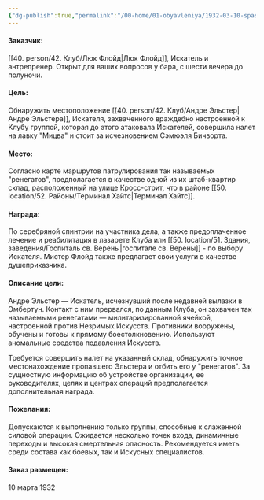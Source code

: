 ```yaml
---
{"dg-publish":true,"permalink":"/00-home/01-obyavleniya/1932-03-10-spasti-iskatel-ya/","tags":["сюжет/объявление"]}
---
```


#### Заказчик: 
[[40. person/42. Клуб/Люк Флойд\|Люк Флойд]], Искатель и антрепренер. Открыт для ваших вопросов у бара, с шести вечера до полуночи. 
#### Цель: 
Обнаружить местоположение [[40. person/42. Клуб/Андре Эльстер\|Андре Эльстера]], Искателя, захваченного враждебно настроенной к Клубу группой, которая до этого атаковала Искателей, совершила налет на лавку "Мицва" и стоит за исчезновением Сэмюэля Бичворта.
#### Место: 
Согласно карте маршрутов патрулирования так называемых "ренегатов", предполагается в качестве одной из их штаб-квартир склад, расположенный на улице Кросс-стрит, что в районе [[50. location/52. Районы/Терминал Хайтс\|Терминал Хайтс]].
#### Награда: 
По серебряной спинтрии на участника дела, а также предоплаченное лечение и реабилитация в лазарете Клуба или [[50. location/51. Здания, заведения/Госпиталь св. Верены\|госпитале св. Верены]] - по выбору Искателя. Мистер Флойд также предлагает свои услуги в качестве душеприказчика.
#### Описание цели:
Андре Эльстер — Искатель, исчезнувший после недавней вылазки в Эмбертун. Контакт с ним прервался, по данным Клуба, он захвачен так называемыми ренегатами — милитаризированной ячейкой, настроенной против Незримых Искусств. Противники вооружены, обучены и готовы к прямому боестолкновению. Используют аномальные средства подавления Искусств.

Требуется совершить налет на указанный склад, обнаружить точное местонахождение пропавшего Эльстера и отбить его у "ренегатов". За сущностную информацию об устройстве организации, ее руководителях, целях и центрах операций предполагается дополнительная награда.
#### Пожелания: 
Допускаются к выполнению только группы, способные к слаженной силовой операции. Ожидается несколько точек входа, динамичные переходы и высокая смертельная опасность. Рекомендуется иметь среди состава как боевых, так и Искусных специалистов.
#### Заказ размещен:
10 марта 1932